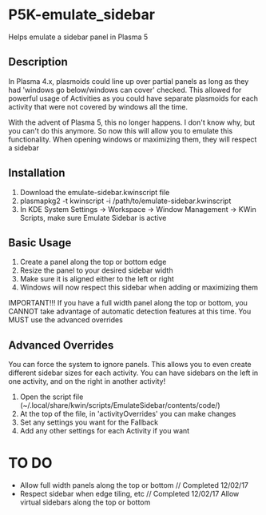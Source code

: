 # P5K-emulate_sidebar
Helps emulate a sidebar panel in Plasma 5

## Description
In Plasma 4.x, plasmoids could line up over partial panels as long as they had 'windows go below/windows can cover' checked. This allowed for powerful usage of Activities as you could have separate plasmoids for each activity that were not covered by windows all the time.

With the advent of Plasma 5, this no longer happens. I don't know why, but you can't do this anymore. So now this will allow you to emulate this functionality. When opening windows or maximizing them, they will respect a sidebar

## Installation
1. Download the emulate-sidebar.kwinscript file
2. plasmapkg2 -t kwinscript -i /path/to/emulate-sidebar.kwinscript
3. In KDE System Settings -> Workspace -> Window Management -> KWin Scripts, make sure Emulate Sidebar is active

## Basic Usage
1. Create a panel along the top or bottom edge
2. Resize the panel to your desired sidebar width
3. Make sure it is aligned either to the left or right
4. Windows will now respect this sidebar when adding or maximizing them

IMPORTANT!!! If you have a full width panel along the top or bottom, you CANNOT take advantage of automatic detection features at this time. You MUST use the advanced overrides

## Advanced Overrides
You can force the system to ignore panels. This allows you to even create different sidebar sizes for each activity. You can have sidebars on the left in one activity, and on the right in another activity!
1. Open the script file (~/.local/share/kwin/scripts/EmulateSidebar/contents/code/)
2. At the top of the file, in 'activityOverrides' you can make changes
3. Set any settings you want for the Fallback
4. Add any other settings for each Activity if you want

# TO DO
* Allow full width panels along the top or bottom  // Completed 12/02/17
* Respect sidebar when edge tiling, etc            // Completed 12/02/17
Allow virtual sidebars along the top or bottom
